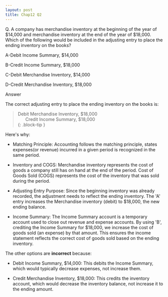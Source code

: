 ```yaml
---
layout: post
title: Chap12 Q2
---
```


Q. A company has merchandise inventory at the beginning of the year of \$14,000 and merchandise inventory at the end of the year of \$18,000. Which of the following would be included
in the adjusting entry to place the ending inventory on the books?  

A-Debit Income Summary, \$14,000  

B-Credit Income Summary, \$18,000  

C-Debit Merchandise Inventory, \$14,000  

D-Credit Merchandise Inventory, \$18,000  


Answer  

The correct adjusting entry to place the ending inventory on the books is:  

>Debit Merchandise Inventory, \$18,000  
>&nbsp;&nbsp;&nbsp;&nbsp;&nbsp;&nbsp;Credit Income Summary, \$18,000  
{: .block-tip }

Here's why:  

- Matching Principle: Accounting follows the matching principle, states expenses(or revenue) incurred in a given period is recognized in the same period.

- Inventory and COGS: Merchandise inventory represents the cost of goods a company still has on hand at the end of the period. Cost of Goods Sold (COGS) represents the cost of the inventory that was sold during the period.

- Adjusting Entry Purpose: Since the beginning inventory was already recorded, the adjustment needs to reflect the ending inventory. The 'A' entry increases the Merchandise inventory (debit) to  $18,000, the new ending balance.

- Income Summary: The Income Summary account is a temporary account used to close out revenue and expense accounts. By using 'B', crediting the Income Summary for $18,000, we increase the cost of goods sold (an expense) by that amount. This ensures the income statement reflects the correct cost of goods sold based on the ending inventory.

The other options are **incorrect** because:

- Debit Income Summary,  $14,000: This debits the Income Summary, which would typically decrease expenses, not increase them.

- Credit Merchandise Inventory,  $18,000: This credits the inventory account, which would decrease the inventory balance, not increase it to the ending amount.


